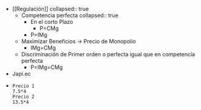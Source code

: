 - [[Regulación]]
  collapsed:: true
	- Competencia perfecta
	  collapsed:: true
		- En el corto Plazo
			- P=CMg
		- P=IMg
	- Maximizar Beneficios →  Precio de Monopolio
		- IMg=CMg
	- Discriminación de Primer orden o perfecta igual que en competencia perfecta
		- P=IMg=CMg
- Japi.ec
- ```calc
  Precio 1
  7.5*4
  Precio 2
  13.5*4
  ```